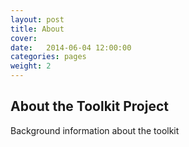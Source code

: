```yaml
---
layout: post
title: About
cover: 
date:   2014-06-04 12:00:00
categories: pages
weight: 2
---
```


## About the Toolkit Project

Background information about the toolkit


